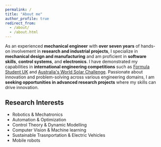 ```yaml
---
permalink: /
title: "About me"
author_profile: true
redirect_from: 
  - /about/
  - /about.html
---
```


As an experienced **mechanical engineer** with **over seven years** of hands-on involvement in **research and industrial projects**, I specialize in **mechanical design and manufacturing** and am proficient in **software skills**, **control systems**, and **electronics**. I have demonstrated my capabilities in **international engineering competitions** such as [Formula Student UK](https://www.imeche.org/events/formula-student) and [Australia's World Solar Challenge](https://worldsolarchallenge.org/). Passionate about innovation and problem-solving across various engineering domains, I am **seeking opportunities in advanced research projects** where my skills can drive innovation.

Research Interests
------
* Robotics & Mechatronics
* Automation & Optimization
* Control Theory & Dynamic Modelling
* Computer Vision & Machine learning
* Sustainable Trasnportation & Electric Vehicles
* Mobile robots